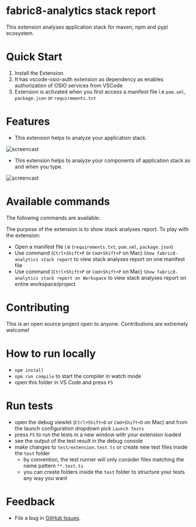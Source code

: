 # fabric8-analytics stack report

This extension analyses application stack for maven, npm and pypi ecosystem.

Quick Start
============
1. Install the Extension
2. It has vscode-osio-auth extension as dependency as enables authorization of OSIO services from VSCode
2. Extension is activated when you first access a manifest file i.e `pom.xml`, `package.json` or `requirements.txt`

Features
=========

* This extension helps to analyze your application stack.

![ screencast ](https://raw.githubusercontent.com/fabric8-analytics/fabric8-analytics-vscode-extension/master/images/stackanalysis.png)

* This extension helps to analyze your components of application stack as and when you type.

![ screencast ](https://raw.githubusercontent.com/fabric8-analytics/fabric8-analytics-vscode-extension/master/images/compAnalysis.png)


Available commands
==========================
The following commands are available:

The purpose of the extension is to show stack analyses report. To play with the extension:
- Open a manifest file i.e (`requirements.txt`, `pom.xml`, `package.json`)
- Use command (`Ctrl+Shift+P` or `Cmd+Shift+P` on Mac) `Show fabric8-analytics stack report` to view stack analyses report on one manifest file
- Use command (`Ctrl+Shift+P` or `Cmd+Shift+P` on Mac) `Show fabric8-analytics stack report on Workspace` to view stack analyses report on entire workspace/project


Contributing
===============
This is an open source project open to anyone. Contributions are extremely welcome!


# How to run locally

* `npm install`
* `npm run compile` to start the compiler in watch mode
* open this folder in VS Code and press `F5`


# Run tests
* open the debug viewlet (`Ctrl+Shift+D` or `Cmd+Shift+D` on Mac) and from the launch configuration dropdown pick `Launch Tests`
* press `F5` to run the tests in a new window with your extension loaded
* see the output of the test result in the debug console
* make changes to `test/extension.test.ts` or create new test files inside the `test` folder
    * by convention, the test runner will only consider files matching the name pattern `**.test.ts`
    * you can create folders inside the `test` folder to structure your tests any way you want


Feedback
===============
* File a bug in [GitHub Issues](https://github.com/fabric8-analytics/fabric8-analytics-vscode-extension/issues).
